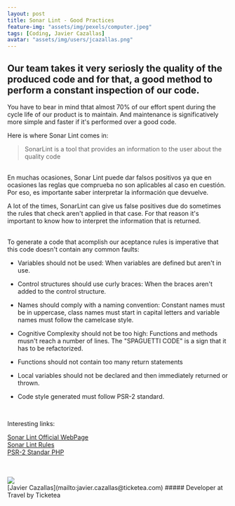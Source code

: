 ```yaml
---
layout: post
title: Sonar Lint - Good Practices
feature-img: "assets/img/pexels/computer.jpeg"
tags: [Coding, Javier Cazallas]
avatar: "assets/img/users/jcazallas.png"
---
```


## Our team takes it very seriosly the quality of the produced code and for that, a good method to perform a constant inspection of our code.

You have to bear in mind thtat almost 70% of our effort spent during the cycle life of our product is to maintain. And maintenance is significatively more simple and faster if it's performed over a good code.
<br>

Here is where Sonar Lint comes in:
<br>
>SonarLint is a tool that provides an information 
>to the user about the quality code

<br>
En muchas ocasiones, Sonar Lint puede dar falsos positivos ya que en ocasiones las reglas que comprueba no son aplicables al caso en cuestión. Por eso, es importante saber interpretar la información que devuelve.

A lot of the times, SonarLint can give us false positives due do sometimes the rules that check aren't applied in that case. For that reason it's important to know how to interpret the information that is returned.

<br>
To generate a code that acomplish our aceptance rules is imperative that this code doesn't contain any common faults:

* Variables should not be used: When variables are defined but aren't in use.
* Control structures should use curly braces: When the braces aren't added to the control structure.

* Names should comply with a naming convention: Constant names must be in uppercase, class names must start in capital letters and variable names must follow the camelcase style.

* Cognitive Complexity should not be too high: Functions and methods musn't reach a number of lines. The "SPAGUETTI CODE" is a sign that it has to be refactorized. 

* Functions should not contain too many return statements

* Local variables should not be declared and then immediately returned or thrown.

* Code style generated must follow PSR-2 standard.

<br>

Interesting links:
<br>

[Sonar Lint Official WebPage](https://www.sonarlint.org/)
<br>
[Sonar Lint Rules](https://www.sonarsource.com/sproducts/codeanalyzers/sonarphp/rules.html)
<br>
[PSR-2 Standar PHP](http://www.php-fig.org/psr/psr-2/)
<br>
<br>
<br>

<img class="avatar" src="{{ site.baseurl }}/{{ page.avatar }}" />
<br>
[Javier Cazallas](mailto:javier.cazallas@ticketea.com)
##### Developer at Travel by Ticketea
<br>
